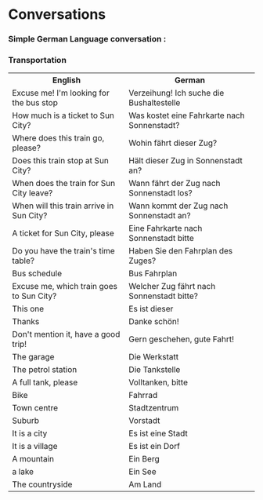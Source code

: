 # Conversations

### Simple German Language conversation :
### Transportation

<table>
	<tr>
        <th>English</th>
        <th>German</th>
    </tr>
    <tr>
        <td>Excuse me! I'm looking for the bus stop</td>
        <td>Verzeihung! Ich suche die Bushaltestelle</td>
    </tr>
    <tr>
        <td>How much is a ticket to Sun City?</td>
        <td>Was kostet eine Fahrkarte nach Sonnenstadt?</td>
    </tr>
    <tr>
        <td>Where does this train go, please?</td>
        <td>Wohin fährt dieser Zug? </td>
    </tr>
    <tr>
        <td>Does this train stop at Sun City?</td>
        <td>Hält dieser Zug in Sonnenstadt an?</td>
    </tr>
    <tr>
        <td>When does the train for Sun City leave? </td>
        <td>Wann fährt der Zug nach Sonnenstadt los? </td>
    </tr>
    <tr>
        <td>When will this train arrive in Sun City?</td>
        <td>Wann kommt der Zug nach Sonnenstadt an?</td>
    </tr>
    <tr>
        <td>A ticket for Sun City, please</td>
        <td>Eine Fahrkarte nach Sonnenstadt bitte</td>
    </tr>
    <tr>
        <td>Do you have the train's time table?</td>
        <td>Haben Sie den Fahrplan des Zuges?</td>
    </tr>
    <tr>
        <td>Bus schedule</td>
        <td>Bus Fahrplan</td>
    </tr>
    <tr>
        <td>Excuse me, which train goes to Sun City?</td>
        <td>Welcher Zug fährt nach Sonnenstadt bitte?</td>
    </tr>
    <tr>
        <td>This one</td>
        <td>Es ist dieser</td>
    </tr>
    <tr>
        <td>Thanks</td>
        <td>Danke schön!</td>
    </tr>
    <tr>
        <td>Don't mention it, have a good trip!</td>
        <td>Gern geschehen, gute Fahrt!</td>
    </tr>
    <tr>
        <td>The garage</td>
        <td>Die Werkstatt</td>
    </tr>
    <tr>
        <td>The petrol station</td>
        <td>Die Tankstelle</td>
    </tr>
    <tr>
        <td>A full tank, please</td>
        <td>Volltanken, bitte</td>
    </tr>
    <tr>
        <td>Bike</td>
        <td>Fahrrad</td>
    </tr>
    <tr>
        <td>Town centre</td>
        <td>Stadtzentrum</td>
    </tr>
     <tr>
        <td>Suburb</td>
        <td>Vorstadt</td>
    </tr>
     <tr>
        <td>It is a city</td>
        <td>Es ist eine Stadt</td>
    </tr>
     <tr>
        <td>It is a village</td>
        <td>Es ist ein Dorf</td>
    </tr>
     <tr>
        <td>A mountain</td>
        <td>Ein Berg</td>
    </tr>
     <tr>
        <td>a lake</td>
        <td>Ein See</td>
    </tr>
     <tr>
        <td>The countryside</td>
        <td>Am Land</td>
    </tr>
</table>
